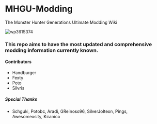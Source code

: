# MHGU-Modding
The Monster Hunter Generations Ultimate Modding Wiki


![wp3615374](https://github.com/user-attachments/assets/e524a2be-4b3f-40ad-a5e0-43f9ac24d680)

### This repo aims to have the most updated and comprehensive modding information currently known.

#### Contributors
* Handburger
* Fexty
* Poto
* Silvris

##### Special Thanks
*  Schguki, Potobc, Aradi, GReinoso96, SilverJolteon, Pings, Awesomeosity, Kiranico

